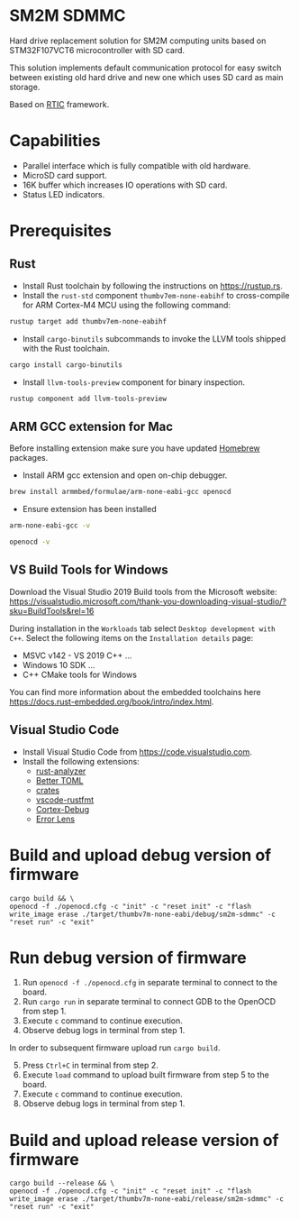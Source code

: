 # SM2M SDMMC

Hard drive replacement solution for SM2M computing units based on STM32F107VCT6 microcontroller with SD card.

This solution implements default communication protocol for easy switch between existing old hard drive and new one which uses SD card as main storage.

Based on [RTIC](https://rtic.rs/1/book/en/preface.html) framework.

# Capabilities
- Parallel interface which is fully compatible with old hardware.
- MicroSD card support.
- 16K buffer which increases IO operations with SD card.
- Status LED indicators.

# Prerequisites
## Rust
- Install Rust toolchain by following the instructions on https://rustup.rs.
- Install the `rust-std` component `thumbv7em-none-eabihf` to cross-compile for ARM Cortex-M4 MCU using the following command:
```bash
rustup target add thumbv7em-none-eabihf
```
- Install `cargo-binutils` subcommands to invoke the LLVM tools shipped with the Rust toolchain.
```bash
cargo install cargo-binutils 
```
- Install `llvm-tools-preview` component for binary inspection.
```bash
rustup component add llvm-tools-preview
```

## ARM GCC extension for Mac
Before installing extension make sure you have updated [Homebrew](https://brew.sh) packages.
- Install ARM gcc extension and open on-chip debugger.
```bash
brew install armmbed/formulae/arm-none-eabi-gcc openocd
```
- Ensure extension has been installed
```bash
arm-none-eabi-gcc -v
```
```bash
openocd -v
```

## VS Build Tools for Windows
Download the Visual Studio 2019 Build tools from the Microsoft website: https://visualstudio.microsoft.com/thank-you-downloading-visual-studio/?sku=BuildTools&rel=16

During installation in the `Workloads` tab select `Desktop development with C++`. Select the following items on the `Installation details` page:
- MSVC v142 - VS 2019 C++ ...
- Windows 10 SDK ...
- C++ CMake tools for Windows

You can find more information about the embedded toolchains here https://docs.rust-embedded.org/book/intro/index.html.

## Visual Studio Code
- Install Visual Studio Code from https://code.visualstudio.com.
- Install the following extensions:  
    - [rust-analyzer](https://marketplace.visualstudio.com/items?itemName=rust-lang.rust-analyzer)  
    - [Better TOML](https://marketplace.visualstudio.com/items?itemName=bungcip.better-toml)  
    - [crates](https://marketplace.visualstudio.com/items?itemName=serayuzgur.crates)  
    - [vscode-rustfmt](https://marketplace.visualstudio.com/items?itemName=statiolake.vscode-rustfmt)  
    - [Cortex-Debug](https://marketplace.visualstudio.com/items?itemName=marus25.cortex-debug)  
    - [Error Lens](https://marketplace.visualstudio.com/items?itemName=usernamehw.errorlens)

# Build and upload debug version of firmware
```
cargo build && \
openocd -f ./openocd.cfg -c "init" -c "reset init" -c "flash write_image erase ./target/thumbv7m-none-eabi/debug/sm2m-sdmmc" -c "reset run" -c "exit"
```

# Run debug version of firmware
1. Run `openocd -f ./openocd.cfg` in separate terminal to connect to the board.
2. Run `cargo run` in separate terminal to connect GDB to the OpenOCD from step 1.
3. Execute `c` command to continue execution.
4. Observe debug logs in terminal from step 1.

In order to subsequent firmware upload run `cargo build`.

5. Press `Ctrl+C` in terminal from step 2.
6. Execute `load` command to upload built firmware from step 5 to the board.
7. Execute `c` command to continue execution.
8. Observe debug logs in terminal from step 1.

# Build and upload release version of firmware
```
cargo build --release && \
openocd -f ./openocd.cfg -c "init" -c "reset init" -c "flash write_image erase ./target/thumbv7m-none-eabi/release/sm2m-sdmmc" -c "reset run" -c "exit"
```
